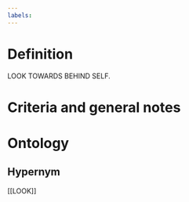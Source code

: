 ```yaml
---
labels: 
---
```


# Definition
LOOK TOWARDS BEHIND SELF.
# Criteria and general notes
# Ontology

## Hypernym
[[LOOK]]